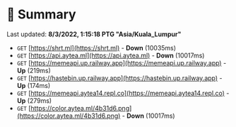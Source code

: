 # 📖 Summary
Last updated: **8/3/2022, 1:15:18 PTG "Asia/Kuala_Lumpur"**

- `GET` [https://shrt.ml](https://shrt.ml) - **Down** (10035ms)
- `GET` [https://api.aytea.ml](https://api.aytea.ml) - **Down** (10017ms)
- `GET` [https://memeapi.up.railway.app](https://memeapi.up.railway.app) - **Up** (219ms)
- `GET` [https://hastebin.up.railway.app](https://hastebin.up.railway.app) - **Up** (174ms)
- `GET` [https://memeapi.aytea14.repl.co](https://memeapi.aytea14.repl.co) - **Up** (279ms)
- `GET` [https://color.aytea.ml/4b31d6.png](https://color.aytea.ml/4b31d6.png) - **Down** (10017ms)
